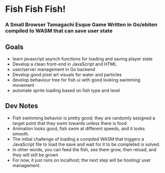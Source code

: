 # Fish Fish Fish!

### A Small Browser Tamagachi Esque Game Written in Go/ebiten compiled to WASM that can save user state 
## Goals 
- learn javascript asynch functions for loading and saving player state
- Develop a clean front-end in JavaScript and HTML
- user/server management in Go backend
- Develop good pixel art visuals for water and particles
- develop behaviour tree for fish ui with good looking swimming movement
- automate sprite loading based on fish type and level 

## Dev Notes
- Fish swimming behavior is pretty good; they are randomly assigned a target point that they swim towards unless there is food
- Animation looks good, fish swim at different speeds, and it looks smooth. 
- The initial challenge of loading a compiled WASM that triggers a JavaScript file to load the save and wait for it to be completed is solved.
- In other words, you can feed the fish, see them grow, then reload, and they will still be grown 
- For now, it just runs on localhost; the next step will be hosting/ user management. 
